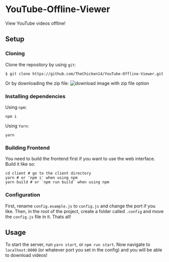 # YouTube-Offline-Viewer

View YouTube videos offline!

## Setup

### Cloning

Clone the repository by using `git`:

```
$ git clone https://github.com/TheChicken14/YouTube-Offline-Viewer.git
```

Or by downloading the zip file:
![download image with zip file option](https://i.imgur.com/nEUzFJ4.png)

### Installing dependencies
Using `npm`:
```
npm i
```
Using `Yarn`:
```
yarn
```

### Building Frontend
You need to build the frontend first if you want to use the web interface.
Build it like so:
```
cd client # go to the client directory
yarn # or 'npm i' when using npm
yarn build # or `npm run build` when using npm
```

### Configuration
First, rename `config.example.js` to `config.js` and change the port if you like.
Then, in the root of the project, create a folder called `.config` and move the `config.js` file in it.
Thats all!

## Usage

To start the server, run `yarn start`, or `npm run start`.
Now navigate to `localhost:8000` (or whatever port you set in the config) and you will be able to download videos!
